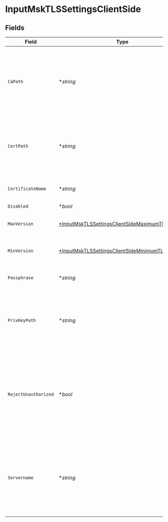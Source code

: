 # InputMskTLSSettingsClientSide


## Fields

| Field                                                                                                                                      | Type                                                                                                                                       | Required                                                                                                                                   | Description                                                                                                                                |
| ------------------------------------------------------------------------------------------------------------------------------------------ | ------------------------------------------------------------------------------------------------------------------------------------------ | ------------------------------------------------------------------------------------------------------------------------------------------ | ------------------------------------------------------------------------------------------------------------------------------------------ |
| `CaPath`                                                                                                                                   | **string*                                                                                                                                  | :heavy_minus_sign:                                                                                                                         | Path on client in which to find CA certificates to verify the server's cert. PEM format. Can reference $ENV_VARS.                          |
| `CertPath`                                                                                                                                 | **string*                                                                                                                                  | :heavy_minus_sign:                                                                                                                         | Path on client in which to find certificates to use. PEM format. Can reference $ENV_VARS.                                                  |
| `CertificateName`                                                                                                                          | **string*                                                                                                                                  | :heavy_minus_sign:                                                                                                                         | The name of the predefined certificate.                                                                                                    |
| `Disabled`                                                                                                                                 | **bool*                                                                                                                                    | :heavy_minus_sign:                                                                                                                         | N/A                                                                                                                                        |
| `MaxVersion`                                                                                                                               | [*InputMskTLSSettingsClientSideMaximumTLSVersion](../../models/shared/inputmsktlssettingsclientsidemaximumtlsversion.md)                   | :heavy_minus_sign:                                                                                                                         | Maximum TLS version to use when connecting                                                                                                 |
| `MinVersion`                                                                                                                               | [*InputMskTLSSettingsClientSideMinimumTLSVersion](../../models/shared/inputmsktlssettingsclientsideminimumtlsversion.md)                   | :heavy_minus_sign:                                                                                                                         | Minimum TLS version to use when connecting                                                                                                 |
| `Passphrase`                                                                                                                               | **string*                                                                                                                                  | :heavy_minus_sign:                                                                                                                         | Passphrase to use to decrypt private key.                                                                                                  |
| `PrivKeyPath`                                                                                                                              | **string*                                                                                                                                  | :heavy_minus_sign:                                                                                                                         | Path on client in which to find the private key to use. PEM format. Can reference $ENV_VARS.                                               |
| `RejectUnauthorized`                                                                                                                       | **bool*                                                                                                                                    | :heavy_minus_sign:                                                                                                                         | Reject certs that are not authorized by a CA in the CA certificate path, or by another trusted CA (e.g., the system's CA). Defaults to No. |
| `Servername`                                                                                                                               | **string*                                                                                                                                  | :heavy_minus_sign:                                                                                                                         | Server name for the SNI (Server Name Indication) TLS extension. It must be a host name, and not an IP address.                             |